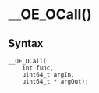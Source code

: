 # __OE_OCall()



## Syntax

    __OE_OCall(
        int func,
        uint64_t argIn,
        uint64_t * argOut);
